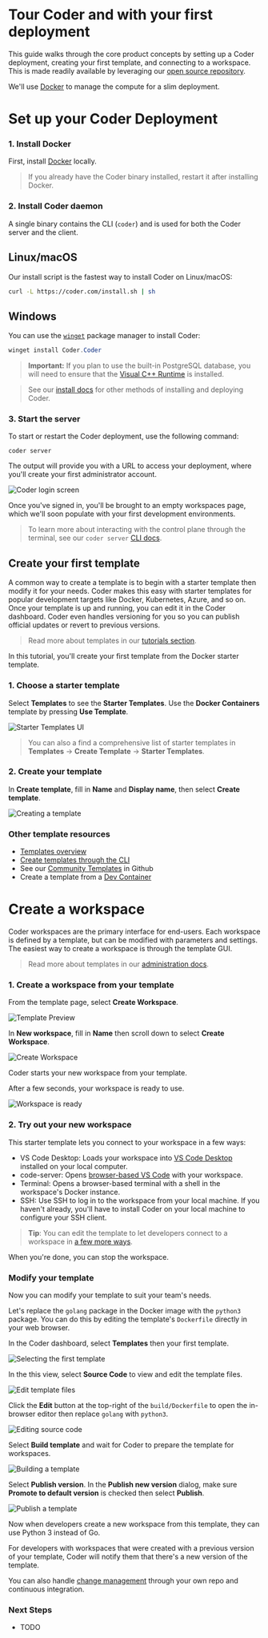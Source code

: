 # Tour Coder and with your first deployment

This guide walks through the core product concepts by setting up a Coder
deployment, creating your first template, and connecting to a workspace. This is
made readily available by leveraging our
[open source repository](https://github.com/coder/coder).

We'll use [Docker](https://docs.docker.com/engine) to manage the compute for a
slim deployment.

# Set up your Coder Deployment

### 1. Install Docker

First, install [Docker](https://docs.docker.com/engine/install) locally.

> If you already have the Coder binary installed, restart it after installing
> Docker.

### 2. Install Coder daemon

A single binary contains the CLI (`coder`) and is used for both the Coder server
and the client.

<div class="tabs">

## Linux/macOS

Our install script is the fastest way to install Coder on Linux/macOS:

```sh
curl -L https://coder.com/install.sh | sh
```

## Windows

You can use the
[`winget`](https://learn.microsoft.com/en-us/windows/package-manager/winget/#use-winget)
package manager to install Coder:

```powershell
winget install Coder.Coder
```

> **Important:** If you plan to use the built-in PostgreSQL database, you will
> need to ensure that the
> [Visual C++ Runtime](https://learn.microsoft.com/en-US/cpp/windows/latest-supported-vc-redist#latest-microsoft-visual-c-redistributable-version)
> is installed.

</div>

> See our [install docs](../install/README.md) for other methods of installing
> and deploying Coder.

### 3. Start the server

To start or restart the Coder deployment, use the following command:

```shell
coder server
```

The output will provide you with a URL to access your deployment, where you'll
create your first administrator account.

![Coder login screen](../images/start/setup-page.png)

Once you've signed in, you'll be brought to an empty workspaces page, which
we'll soon populate with your first development environments.

> To learn more about interacting with the control plane through the terminal,
> see our `coder server` [CLI docs](../reference/cli/server.md).

## Create your first template

A common way to create a template is to begin with a starter template then
modify it for your needs. Coder makes this easy with starter templates for
popular development targets like Docker, Kubernetes, Azure, and so on. Once your
template is up and running, you can edit it in the Coder dashboard. Coder even
handles versioning for you so you can publish official updates or revert to
previous versions.

> Read more about templates in our
> [tutorials section](../admin/templates/README.md).

In this tutorial, you'll create your first template from the Docker starter
template.

### 1. Choose a starter template

Select **Templates** to see the **Starter Templates**. Use the **Docker
Containers** template by pressing **Use Template**.

![Starter Templates UI](../images/start/starter-templates-annotated.png)

> You can also a find a comprehensive list of starter templates in **Templates**
> -> **Create Template** -> **Starter Templates**.

### 2. Create your template

In **Create template**, fill in **Name** and **Display name**, then select
**Create template**.

![Creating a template](../images/start/create-template.png)

### Other template resources

- [Templates overview](../admin/templates/README.md)
- [Create templates through the CLI](../cli/templates_create.md)
- See our
  [Community Templates](https://github.com/coder/coder/blob/main/examples/templates/community-templates.md)
  in Github
- Create a template from a [Dev Container](../templates/dev-containers.md)

# Create a workspace

Coder workspaces are the primary interface for end-users. Each workspace is
defined by a template, but can be modified with parameters and settings. The
easiest way to create a workspace is through the template GUI.

> Read more about templates in our
> [administration docs](../admin/templates/README.md).

### 1. Create a workspace from your template

From the template page, select **Create Workspace**.

![Template Preview](../images/start/template-preview.png)

In **New workspace**, fill in **Name** then scroll down to select **Create
Workspace**.

![Create Workspace](../images/start/create-workspace.png)

Coder starts your new workspace from your template.

After a few seconds, your workspace is ready to use.

![Workspace is ready](../images/start/workspace-ready.png)

### 2. Try out your new workspace

This starter template lets you connect to your workspace in a few ways:

- VS Code Desktop: Loads your workspace into
  [VS Code Desktop](https://code.visualstudio.com/Download) installed on your
  local computer.
- code-server: Opens [browser-based VS Code](../ides/web-ides.md) with your
  workspace.
- Terminal: Opens a browser-based terminal with a shell in the workspace's
  Docker instance.
- SSH: Use SSH to log in to the workspace from your local machine. If you
  haven't already, you'll have to install Coder on your local machine to
  configure your SSH client.

> **Tip**: You can edit the template to let developers connect to a workspace in
> [a few more ways](../ides.md).

When you're done, you can stop the workspace.

### Modify your template

Now you can modify your template to suit your team's needs.

Let's replace the `golang` package in the Docker image with the `python3`
package. You can do this by editing the template's `Dockerfile` directly in your
web browser.

In the Coder dashboard, select **Templates** then your first template.

![Selecting the first template](../images/start/first-template.png)

In the this view, select **Source Code** to view and edit the template files.

![Edit template files](../images/start/template-source-code.png)

Click the **Edit** button at the top-right of the `build/Dockerfile` to open the
in-browser editor then replace `golang` with `python3`.

![Editing source code](../images/start/template-edit-source-code.png)

Select **Build template** and wait for Coder to prepare the template for
workspaces.

![Building a template](../images/start/build-template.png)

Select **Publish version**. In the **Publish new version** dialog, make sure
**Promote to default version** is checked then select **Publish**.

![Publish a template](../images/start/template-publish.png)

Now when developers create a new workspace from this template, they can use
Python 3 instead of Go.

For developers with workspaces that were created with a previous version of your
template, Coder will notify them that there's a new version of the template.

You can also handle [change management](./change-management.md) through your own
repo and continuous integration.


### Next Steps

- TODO
